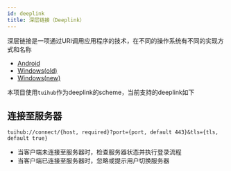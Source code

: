 ```yaml
---
id: deeplink
title: 深层链接（Deeplink）
---
```


深层链接是一项通过URI调用应用程序的技术，在不同的操作系统有不同的实现方式和名称

- [Android](https://developer.android.com/training/app-links/deep-linking?hl=zh-cn)
- [Windows(old)](https://learn.microsoft.com/zh-cn/previous-versions/windows/internet-explorer/ie-developer/platform-apis/aa767914(v=vs.85))
- [Windows(new)](https://docs.microsoft.com/en-us/windows/uwp/launch-resume/launch-app-with-uri)

本项目使用`tuihub`作为deeplink的scheme，当前支持的deeplink如下

## 连接至服务器

`tuihub://connect/{host, required}?port={port, default 443}&tls={tls, default true}`

- 当客户端未连接至服务器时，检查服务器状态并执行登录流程
- 当客户端已连接至服务器时，忽略或提示用户切换服务器
